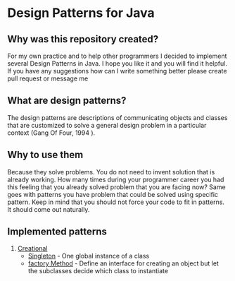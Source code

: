 # Design Patterns for Java

## Why was this repository created?

For my own practice and to help other programmers I decided to implement several Design Patterns in Java. I hope
you like it and you will find it helpful. If you have any suggestions how can I write something better please create
pull request or message me

## What are design patterns?

The design patterns are descriptions of communicating objects and classes that are customized to
solve a general design problem in a particular context (Gang Of Four, 1994 ).

## Why to use them

Because they solve problems. You do not need to invent solution that is already working. How many times
during your programmer career you had this feeling that you already solved problem that you are facing now?
Same goes with patterns you have problem that could be solved using specific pattern. Keep in mind that you
should not force your code to fit in patterns. It should come out naturally.

## Implemented patterns



1. [Creational](src/main/java/com/rezahdrm/creational/creational)
    * [Singleton](src/main/java/com/rezahdrm/creational/singleton) - One global instance of a class
    * [factory Method](src/main/java/com/rezahdrm/creational/factorymethod) - Define an interface for creating an object but let the subclasses decide which class to instantiate


